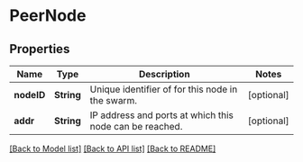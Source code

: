 # PeerNode

## Properties
Name | Type | Description | Notes
------------ | ------------- | ------------- | -------------
**nodeID** | **String** | Unique identifier of for this node in the swarm. | [optional] 
**addr** | **String** | IP address and ports at which this node can be reached.  | [optional] 

[[Back to Model list]](../README.md#documentation-for-models) [[Back to API list]](../README.md#documentation-for-api-endpoints) [[Back to README]](../README.md)


